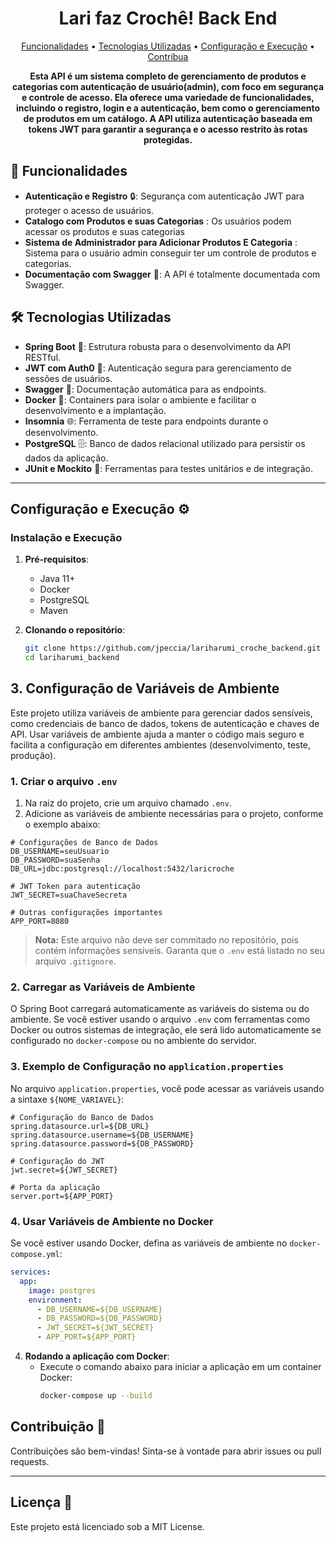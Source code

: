 <h1 align="center" style="font-weight: bold;">Lari faz Crochê! Back End</h1>

<p align="center">
  <a href="#functions">Funcionalidades</a> •
 <a href="#technologies">Tecnologias Utilizadas</a> • 
 <a href="#started">Configuração e Execução</a> • 
 <a href="#contribute">Contribua</a>
</p>

<p align="center">
    <b>Esta API é um sistema completo de gerenciamento de produtos e categorias com autenticação de usuário(admin), com foco em segurança e controle de acesso. Ela oferece uma variedade de funcionalidades, incluindo o registro, login e a autenticação, bem como o gerenciamento de produtos em um catálogo. A API utiliza autenticação baseada em tokens JWT para garantir a segurança e o acesso restrito às rotas protegidas.
</b>
</p>

<h2 id="functions">🚀 Funcionalidades</h2>

- **Autenticação e Registro** 🔒: Segurança com autenticação JWT para proteger o acesso de usuários.
- **Catalogo com Produtos e suas Categorias** : Os usuários podem acessar os produtos e suas categorias
- **Sistema de Administrador para Adicionar Produtos E Categoria** : Sistema para o usuário admin conseguir ter um controle de produtos e categorias.
- **Documentação com Swagger** 📖: A API é totalmente documentada com Swagger.


<h2 id="technologies">🛠️ Tecnologias Utilizadas</h2>

- **Spring Boot** 🌱: Estrutura robusta para o desenvolvimento da API RESTful.
- **JWT com Auth0** 🔑: Autenticação segura para gerenciamento de sessões de usuários.
- **Swagger** 📜: Documentação automática para as endpoints.
- **Docker** 🐳: Containers para isolar o ambiente e facilitar o desenvolvimento e a implantação.
- **Insomnia** 🌐: Ferramenta de teste para endpoints durante o desenvolvimento.
- **PostgreSQL** 🗄️: Banco de dados relacional utilizado para persistir os dados da aplicação.
- **JUnit e Mockito** 🧪: Ferramentas para testes unitários e de integração.

---

<h2 id="started">Configuração e Execução ⚙️</h2>

### Instalação e Execução

1. **Pré-requisitos**:
   - Java 11+
   - Docker
   - PostgreSQL
   - Maven

2. **Clonando o repositório**:
   ```bash
   git clone https://github.com/jpeccia/lariharumi_croche_backend.git
   cd lariharumi_backend
   ```

## 3. Configuração de Variáveis de Ambiente

Este projeto utiliza variáveis de ambiente para gerenciar dados sensíveis, como credenciais de banco de dados, tokens de autenticação e chaves de API. Usar variáveis de ambiente ajuda a manter o código mais seguro e facilita a configuração em diferentes ambientes (desenvolvimento, teste, produção).

### 1. Criar o arquivo `.env`

1. Na raiz do projeto, crie um arquivo chamado `.env`.
2. Adicione as variáveis de ambiente necessárias para o projeto, conforme o exemplo abaixo:

```plaintext
# Configurações de Banco de Dados
DB_USERNAME=seuUsuario
DB_PASSWORD=suaSenha
DB_URL=jdbc:postgresql://localhost:5432/laricroche

# JWT Token para autenticação
JWT_SECRET=suaChaveSecreta

# Outras configurações importantes
APP_PORT=8080
```

> **Nota:** Este arquivo não deve ser commitado no repositório, pois contém informações sensíveis. Garanta que o `.env` está listado no seu arquivo `.gitignore`.

### 2. Carregar as Variáveis de Ambiente

O Spring Boot carregará automaticamente as variáveis do sistema ou do ambiente. Se você estiver usando o arquivo `.env` com ferramentas como Docker ou outros sistemas de integração, ele será lido automaticamente se configurado no `docker-compose` ou no ambiente do servidor.

### 3. Exemplo de Configuração no `application.properties`

No arquivo `application.properties`, você pode acessar as variáveis usando a sintaxe `${NOME_VARIAVEL}`:

```properties
# Configuração do Banco de Dados
spring.datasource.url=${DB_URL}
spring.datasource.username=${DB_USERNAME}
spring.datasource.password=${DB_PASSWORD}

# Configuração do JWT
jwt.secret=${JWT_SECRET}

# Porta da aplicação
server.port=${APP_PORT}
```

### 4. Usar Variáveis de Ambiente no Docker

Se você estiver usando Docker, defina as variáveis de ambiente no `docker-compose.yml`:

```yaml
services:
  app:
    image: postgres
    environment:
      - DB_USERNAME=${DB_USERNAME}
      - DB_PASSWORD=${DB_PASSWORD}
      - JWT_SECRET=${JWT_SECRET}
      - APP_PORT=${APP_PORT}
```

4. **Rodando a aplicação com Docker**:
   - Execute o comando abaixo para iniciar a aplicação em um container Docker:
     ```bash
     docker-compose up --build
     ```

<h2 id="contribute"></h2>

## Contribuição 🤝

Contribuições são bem-vindas! Sinta-se à vontade para abrir issues ou pull requests.

---

## Licença 📄

Este projeto está licenciado sob a MIT License.
